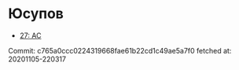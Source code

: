 # Юсупов
- [27: AC](27.md)

Commit: c765a0ccc0224319668fae61b22cd1c49ae5a7f0
 fetched at: 20201105-220317
